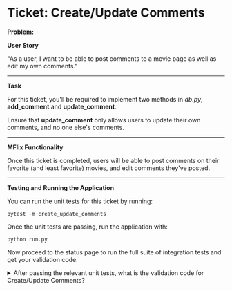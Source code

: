 Ticket: Create/Update Comments
==============================

**Problem:**

**User Story**

"As a user, I want to be able to post comments to a movie page as well as edit my own comments."

---

**Task**

For this ticket, you'll be required to implement two methods in _db.py_, **add_comment** and **update_comment**.

Ensure that **update_comment** only allows users to update their own comments, and no one else's comments.

---

**MFlix Functionality**

Once this ticket is completed, users will be able to post comments on their favorite (and least favorite) movies, and edit comments they've posted.

---

**Testing and Running the Application**

You can run the unit tests for this ticket by running:

```
pytest -m create_update_comments
```

Once the unit tests are passing, run the application with:

```
python run.py
```

Now proceed to the status page to run the full suite of integration tests and get your validation code.

<details> 
  <summary>After passing the relevant unit tests, what is the validation code for Create/Update Comments?</summary>
   Answer: 5aba8d5113910c25d7058f8f
</details>